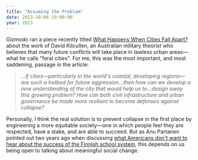```yaml
---
title: "Assuming the Problem"
date: 2013-10-08 19:00:00
year: 2013
---
```

<p>
  Gizmodo ran a piece recently titled
  <a href="http://gizmodo.com/what-happens-when-cities-fall-apart-1440820493">What Happens When Cities Fall Apart?</a>
  about the work of David Kilcullen,
  an Australian military theorist who believes that many future conflicts will take place in lawless urban areas&mdash;what
  he calls "feral cities".
  For me,
  this was the most important, and most saddening, passage in the article:
</p>
<blockquote><em>
  ...if cities&mdash;particularly in the world's coastal, developing regions&mdash;are such a hotbed for future aggression...then
  how can we develop a new understanding of the city that would help us to...design away this growing problem?
  How can both civil infrastructure and urban governance be made more resilient to become defenses against collapse?
</em></blockquote>
<p>
  Personally,
  I think the real solution is to prevent collapse in the first place
  by engineering a more equitable society&mdash;one in which
  people feel they are respected,
  have a stake,
  and are able to succeed.
  But as Anu Partanen pointed out two years ago when discussing
  <a href="http://www.theatlantic.com/national/archive/2011/12/what-americans-keep-ignoring-about-finlands-school-success/250564/">what Americans <em>don't</em> want to hear about the success of the Finnish school system</a>,
  this depends on us being open to talking about meaningful social change.
</p>

